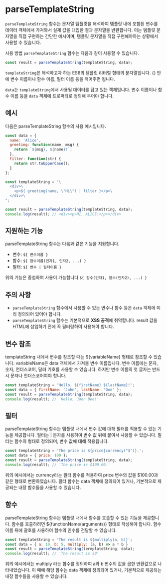 # parseTemplateString

`parseTemplateString` 함수는 문자열 템플릿을 해석하여 템플릿 내에 포함된 변수를 데이터 객체에서 가져와서 실제 값을 대입한 결과 문자열을 반환합니다. 이는 템플릿 문자열을 직접 구현하는 간단한 예시이며, 템플릿 문자열을 직접 구현해야하는 상황에서 사용할 수 있습니다.

사용 방법
`parseTemplateString` 함수는 다음과 같이 사용할 수 있습니다.

```javascript
const result = parseTemplateString(templateString, data);
```

`templateString`은 해석하고자 하는 ES6의 템플릿 리터럴 형태의 문자열입니다. {} 안에 변수 이름이나 함수 이름, 필터 이름 등을 적어주면 됩니다.

`data`는 `templateString`에서 사용될 데이터를 담고 있는 객체입니다. 변수 이름이나 함수 이름 등을 `data` 객체에 프로퍼티로 정의해 두어야 합니다.

## 예시

다음은 parseTemplateString 함수의 사용 예시입니다.

```javascript
const data = {
  name: 'Alice',
  greeting: function(name, msg) {
    return `${msg}, ${name}!`;
  },
  filter: function(str) {
    return str.toUpperCase();
  }
};

const templateString = "\
  <div>\
    <p>${ greeting(name, \"Hi\") | filter }</p>\
  </div>\
";

const result = parseTemplateString(templateString, data);
console.log(result); // <div><p>HI, ALICE!</p></div>
```

## 지원하는 기능

parseTemplateString 함수는 다음과 같은 기능을 지원합니다.

* 변수: `${ 변수이름 }`
* 함수: `${ 함수이름(인자1, 인자2, ...) }`
* 필터: `${ 변수 | 필터이름 }`

위의 기능은 중첩하여 사용이 가능합니다 `${ 함수(인자1, 함수(인자2), ...) }`

## 주의 사항

- `parseTemplateString` 함수에서 사용할 수 있는 변수나 함수 등은 `data` 객체에 미리 정의되어 있어야 합니다.
- `parseTemplateString` 함수는 기본적으로 **XSS 공격**에 취약합니다. result 값을 HTML에 삽입하기 전에 꼭 필터링하여 사용해야 합니다.

## 변수 참조

templateString 내에서 변수를 참조할 때는 ${variableName} 형태로 참조할 수 있습니다. variableName은 data 객체에서 가져올 변수 이름입니다. 변수 이름에는 문자, 숫자, 언더스코어, 달러 기호를 사용할 수 있습니다. 하지만 변수 이름의 첫 글자는 반드시 문자나 언더스코어여야 합니다.

```javascript
const templateString = 'Hello, ${firstName} ${lastName}!';
const data = { firstName: 'John', lastName: 'Doe' };
const result = parseTemplateString(templateString, data);
console.log(result); // 'Hello, John Doe!'
```

## 필터

parseTemplateString 함수는 템플릿 내에서 변수 값에 대해 필터를 적용할 수 있는 기능을 제공합니다. 필터는 | 문자를 사용하여 변수 값 뒤에 붙여서 사용할 수 있습니다. 필터는 함수의 형태로 정의되며, 변수 값에 대해 적용됩니다.

```javascript
const templateString = 'The price is ${price|currency("$")}.';
const data = { price: 100 };
const result = parseTemplateString(templateString, data);
console.log(result); // 'The price is $100.00.'
```

위의 예시에서는 currency라는 필터 함수를 적용하여 price 변수의 값을 \$100.00과 같은 형태로 변환하였습니다. 필터 함수는 data 객체에 정의되어 있거나, 기본적으로 제공되는 내장 함수들을 사용할 수 있습니다.

## 함수

parseTemplateString 함수는 템플릿 내에서 함수를 호출할 수 있는 기능을 제공합니다. 함수를 호출하려면 \${functionName(arguments)} 형태로 작성해야 합니다. 함수 이름 뒤에 괄호를 사용하여 함수의 인수를 전달할 수 있습니다.

```javascript
const templateString = 'The result is ${multiply(a, b)}';
const data = { a: 10, b: 5, multiply: (a, b) => a * b }
const result = parseTemplateString(termplateString, data);
console.log(result); // 'The result is 50'
```

위의 예시에서는 multiply 라는 함수를 정의하여 a와 b 변수의 값을 곱한 반환값으로 나타내었습니다. 이 때에 해당 함수는 data 객체에 정의되어 있거나, 기본적으로 제공되는 내장 함수들을 사용할 수 있습니다.
